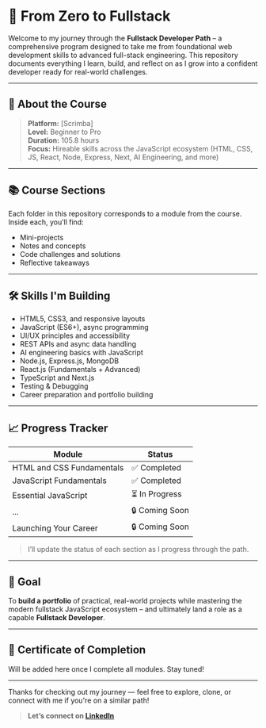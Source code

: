# 🚀 From Zero to Fullstack

Welcome to my journey through the **Fullstack Developer Path** – a comprehensive program designed to take me from foundational web development skills to advanced full-stack engineering. This repository documents everything I learn, build, and reflect on as I grow into a confident developer ready for real-world challenges.

---

## 🧠 About the Course

> **Platform:** [Scrimba]  
> **Level:** Beginner to Pro  
> **Duration:** 105.8 hours  
> **Focus:** Hireable skills across the JavaScript ecosystem (HTML, CSS, JS, React, Node, Express, Next, AI Engineering, and more)

---

## 📚 Course Sections

Each folder in this repository corresponds to a module from the course. Inside each, you’ll find:
- Mini-projects
- Notes and concepts
- Code challenges and solutions
- Reflective takeaways


---

## 🛠️ Skills I'm Building

- HTML5, CSS3, and responsive layouts
- JavaScript (ES6+), async programming
- UI/UX principles and accessibility
- REST APIs and async data handling
- AI engineering basics with JavaScript
- Node.js, Express.js, MongoDB
- React.js (Fundamentals + Advanced)
- TypeScript and Next.js
- Testing & Debugging
- Career preparation and portfolio building

---

## 📈 Progress Tracker

| Module                        | Status     |
|------------------------------|------------|
| HTML and CSS Fundamentals    | ✅ Completed  |
| JavaScript Fundamentals      | ✅ Completed  |
| Essential  JavaScript        | ⏳ In Progress |
| ...                          | 🔒 Coming Soon |
| Launching Your Career        | 🔒 Coming Soon |

> I’ll update the status of each section as I progress through the path.

---

## 🎯 Goal

To **build a portfolio** of practical, real-world projects while mastering the modern fullstack JavaScript ecosystem – and ultimately land a role as a capable **Fullstack Developer**.

---

## 📃 Certificate of Completion

Will be added here once I complete all modules. Stay tuned!

---

Thanks for checking out my journey — feel free to explore, clone, or connect with me if you're on a similar path!

> **Let’s connect on [LinkedIn](https://www.linkedin.com/in/muhammad-umar-k)**


